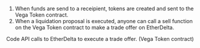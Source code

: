 1. When funds are send to a receipient, tokens are created and sent to the Vega Token contract.
2. When a liquidation proposal is executed, anyone can call a sell function on the Vega Token contract to make a trade offer on EtherDelta.


Code API calls to EtherDelta to execute a trade offer. (Vega Token contract)